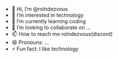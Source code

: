 - 👋 Hi, I’m @rolndezvous
- 👀 I’m interested in technology
- 🌱 I’m currently learning coding
- 💞️ I’m looking to collaborate on ...
- 📫 How to reach me rolndezvous(discord)
- 😄 Pronouns: ...
- ⚡ Fun fact: l like technology

<!---
rolndezvous/rolndezvous is a ✨ special ✨ repository because its `README.md` (this file) appears on your GitHub profile.
You can click the Preview link to take a look at your changes.
--->
